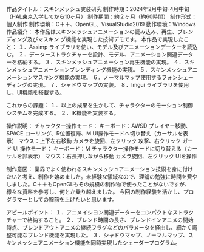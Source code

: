 作品タイトル：スキンメッシュ実装研究
制作時期：2024年2月中旬-4月中旬（HAL東京入学してから10ヶ月） 
制作期間：約２ヶ月（約60時間） 
制作形式：個人制作 制作環境：C＋＋、OpenGL、VisualStudio2019 
動作環境：Windows 
作品紹介： 本作品はスキンメッシュアニメーションの読み込み、再生、ブレンディング及びマスキン グ機能を実現した技術デモです。 
本作品で実現したこと： 
１．Assimp ライブラリを使い、モデル及びアニメーションデーターを読込む。 
２．データーストラクチャーを設計、モデル、アニメーション関連データーを格納する。 
３．スキンメッシュアニメーション再生機能の実現。 
４．スキンメッシュアニメーションブレンディング機能の実現。 
５．スキンメッシュアニメーションマスキング機能の実現。 
６．ノーマルマップ使用するフォンシェーディングの実現。 
７．シャドウマップの実装。 
８．Imgui ライブラリを使用し、UI機能を搭載する。 

これからの課題：
１．以上の成果を生かして、チャラクターのモーション制御システムを完成する。
２．IK機能を実装する。

操作説明： 
チャラクター操作モード： キーボード：AWSD プレイヤー移動、SPACE ローリング、R位置復帰、M UI操作モードへ切り替え（カーサルを表示） 
マウス：上下左右移動 カメラを旋回、左クリック 攻撃、右クリック ガード 
UI 操作モード： 
キーボード：M チャラクター操作モードに切り替える（カーサルを非表示） 
マウス：右長押しながら移動 カメラ旋回、左クリック UIを操作 

制作意図： 
業界でよく使われるスキンメッシュアニメーション技術を身に付けたいと考え、制作を始めました。未経験な領域なので、理論の勉強に時間を費やしました。C＋＋もOpenGLもその規模の制作物で使ったことがないですが、様々な資料を参考し、何とか乗り越えました。 今回の制作経験を活かし、プログラマーとしての腕前を上げたいと思います。

アピールポイント：
１．アニメイシヨン関連データーをコンパクトなストラクチャーで格納すること。
２．ブレンド時間の長さ、ブレンドインアニメの開始時点、ブレンドアウトアニメの継続フラグなどのパラメータを経由し、細かく調整可能なブレンド機能を実現した。
３．シャドウマップ、ノーマルマップ、スキンメッシュアニメーション機能を同時実現したシェーダープログラム。
